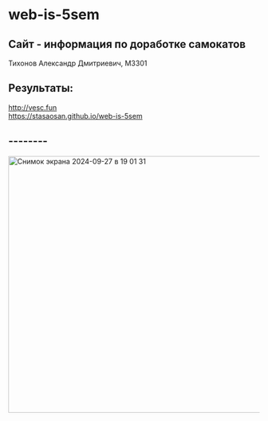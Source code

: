 # web-is-5sem
## Сайт - информация по доработке самокатов
Тихонов Александр Дмитриевич, M3301

## Результаты:
http://vesc.fun <br>
https://stasaosan.github.io/web-is-5sem

## --------
<img width="515" alt="Снимок экрана 2024-09-27 в 19 01 31" src="https://github.com/user-attachments/assets/b932596a-ff8c-4874-a500-782f37a51f51">
